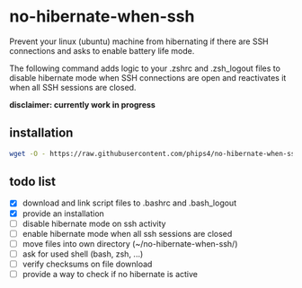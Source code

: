 # no-hibernate-when-ssh
Prevent your linux (ubuntu) machine from hibernating if there are SSH connections 
and asks to enable battery life mode.

The following command adds logic to your .zshrc and .zsh_logout files to disable 
hibernate mode when SSH connections are open and reactivates it when all SSH 
sessions are closed.

**disclaimer: currently work in progress**

## installation

```sh
wget -O - https://raw.githubusercontent.com/phips4/no-hibernate-when-ssh/master/install.sh | sh
```
## todo list
- [x] download and link script files to .bashrc and .bash_logout
- [x] provide an installation 
- [ ] disable hibernate mode on ssh activity
- [ ] enable hibernate mode when all ssh sessions are closed
- [ ] move files into own directory (~/no-hibernate-when-ssh/)
- [ ] ask for used shell (bash, zsh, ...)
- [ ] verify checksums on file download
- [ ] provide a way to check if no hibernate is active